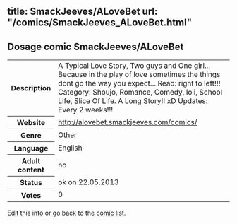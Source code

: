 title: SmackJeeves/ALoveBet
url: "/comics/SmackJeeves_ALoveBet.html"
---
Dosage comic SmackJeeves/ALoveBet
-----------------------------------------

<p id="msg"></p>
<script type="text/javascript">
if (window.location.search === '?edit_info_mail=sent_ok') {
  var elem = document.getElementById("msg");
  elem.innerHTML = 'Edited information sucessfully sent for review, which is usually done daily. Thanks!';
  elem.className = 'ok';
}
</script>
<table class="comicinfo">
<tr>
<th>Description</th><td>A Typical Love Story, Two guys and One girl... Because in the play of love sometimes the things dont go the way you expect... Read: right to left!!! Category: Shoujo, Romance, Comedy, loli, School Life, Slice Of Life. A Long Story!! xD Updates: Every 2 weeks!!!</td>
</tr>
<tr>
<th>Website</th><td><a href="http://alovebet.smackjeeves.com/comics/">http://alovebet.smackjeeves.com/comics/</a></td>
</tr>
<tr>
<th>Genre</th><td>Other</td>
</tr>
<tr>
<th>Language</th><td>English</td>
</tr>
<tr>
<th>Adult content</th><td>no</td>
</tr>
<tr>
<th>Status</th><td>ok on 22.05.2013</td>
</tr>
<tr>
<th>Votes</th><td>0</td>
</tr>
</table>

[Edit this info](SmackJeeves_ALoveBet_edit.html) or go back to the [comic list](../comic-index.html).
